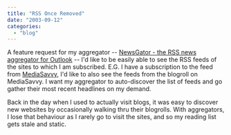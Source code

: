 ```yaml
---
title: "RSS Once Removed"
date: "2003-09-12"
categories: 
  - "blog"
---
```


A feature request for my aggregator -- [NewsGator - the RSS news aggregator for Outlook](http://www.newsgator.com/ "NewsGator - the RSS news aggregator for Outlook") -- I'd like to be easily able to see the RSS feeds of the sites to which I am subscribed. E.G. I have a subscription to the feed from [MediaSavvy](http://mediasavvy.com/), I'd like to also see the feeds from the blogroll on MediaSavvy. I want my aggregator to auto-discover the list of feeds and go gather their most recent headlines on my demand.  
  
Back in the day when I used to actually visit blogs, it was easy to discover new websites by occasionally walking thru their blogrolls. With aggregators, I lose that behaviour as I rarely go to visit the sites, and so my reading list gets stale and static.
